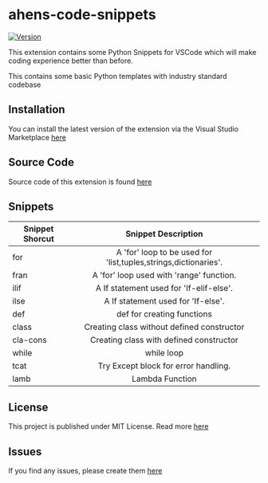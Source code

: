 # ahens-code-snippets

[![Version](https://vsmarketplacebadge.apphb.com/version/vaisakh96.pythonic-snippets.svg)](https://marketplace.visualstudio.com)

This extension contains some Python Snippets for VSCode which will make coding experience better than before.

This contains some basic Python templates with industry standard codebase

## Installation

You can install the latest version of the extension via the Visual Studio Marketplace [here](https://marketplace.visualstudio.com)

## Source Code

Source code of this extension is found [here](https://github.com/SoumadeepChoudhury/ahens-code-snippets)

## Snippets

| Snippet Shorcut  |              Snippet Description               |
|------------------|:----------------------------------------------:|
|      for        |                A 'for' loop to be used for 'list,tuples,strings,dictionaries'.                    |
|      fran       |                  A 'for' loop used with 'range' function.                      |
|      ilif     |                 A If statement used for 'If-elif-else'.                     |
|      ilse       |               A If statement used for 'If-else'.                 |
|      def      |               def for creating functions                  |
|      class    |               Creating class without defined constructor                  |
|      cla-cons   |           Creating class with defined constructor             |
|      while       |        while loop      |
|      tcat    |            Try Except block for error handling.            |
|      lamb     |                  Lambda Function                      |

## License

This project is published under MIT License. Read more [here](./LICENSE)

## Issues

If you find any issues, please create them [here](https://github.com/SoumadeepChoudhury/ahens-code-snippets/issues)